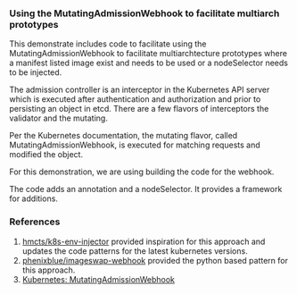 ### Using the MutatingAdmissionWebhook to facilitate multiarch prototypes

This demonstrate includes code to facilitate using the MutatingAdmissionWebhook to facilitate multiarchtecture prototypes where a manifest listed image exist and needs to be used or a nodeSelector needs to be injected.

The admission controller is an interceptor in the Kubernetes API server which is executed after authentication and authorization and prior to persisting an object in etcd. There are a few flavors of interceptors the validator and the mutating.

Per the Kubernetes documentation, the mutating flavor, called MutatingAdmissionWebhook, is executed for matching requests and modified the object.

For this demonstration, we are using building the code for the webhook.

The code adds an annotation and a nodeSelector. It provides a framework for additions.

### References
1. [hmcts/k8s-env-injector](https://github.com/hmcts/k8s-env-injector) provided inspiration for this approach and updates the code patterns for the latest kubernetes versions.
2. [phenixblue/imageswap-webhook](https://github.com/phenixblue/imageswap-webhook) provided the python based pattern for this approach.
3. [Kubernetes: MutatingAdmissionWebhook](https://kubernetes.io/docs/reference/access-authn-authz/admission-controllers/#mutatingadmissionwebhook)